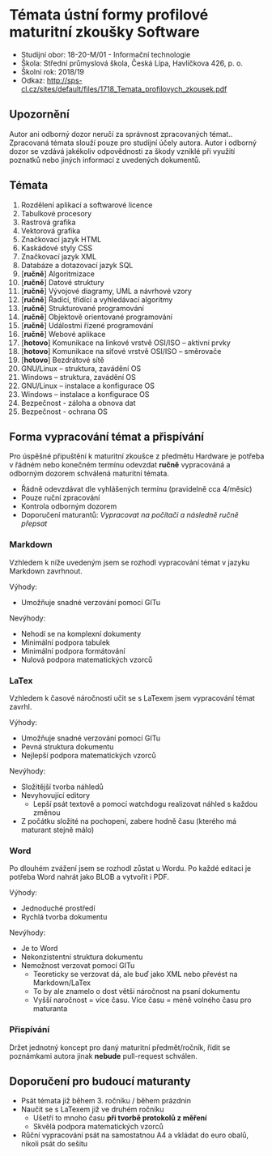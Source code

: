# Témata ústní formy profilové maturitní zkoušky Software 
- Studijní obor: 18-20-M/01 - Informační technologie
- Škola: Střední průmyslová škola, Česká Lípa, Havlíčkova 426, p. o.
- Školní rok: 2018/19
- Odkaz: http://sps-cl.cz/sites/default/files/1718_Temata_profilovych_zkousek.pdf

## Upozornění
Autor ani odborný dozor neručí za správnost zpracovaných témat.. Zpracovaná témata slouží pouze pro studijní účely autora. Autor i odborný dozor se vzdává jakékoliv odpovědnosti za škody vzniklé při využití poznatků nebo jiných informací z uvedených dokumentů.

## Témata
1. Rozdělení aplikací a softwarové licence
2. Tabulkové procesory
3. Rastrová grafika
4. Vektorová grafika
5. Značkovací jazyk HTML
6. Kaskádové styly CSS
7. Značkovací jazyk XML
8. Databáze a dotazovací jazyk SQL
9. [**ručně**] Algoritmizace
10. [**ručně**] Datové struktury
11. [**ručně**] Vývojové diagramy, UML a návrhové vzory
12. [**ručně**] Řadící, třídící a vyhledávací algoritmy
13. [**ručně**] Strukturované programování
14. [**ručně**] Objektově orientované programování
15. [**ručně**] Událostmi řízené programování
16. [**ručně**] Webové aplikace
17. [**hotovo**] Komunikace na linkové vrstvě OSI/ISO – aktivní prvky
18. [**hotovo**] Komunikace na síťové vrstvě OSI/ISO – směrovače
19. [**hotovo**] Bezdrátové sítě
20. GNU/Linux – struktura, zavádění OS
21. Windows – struktura, zavádění OS
22. GNU/Linux – instalace a konfigurace OS
23. Windows – instalace a konfigurace OS
24. Bezpečnost - záloha a obnova dat
25. Bezpečnost - ochrana OS

## Forma vypracování témat a přispívání
Pro úspěšné připuštění k maturitní zkoušce z předmětu Hardware je potřeba v řádném nebo konečném termínu odevzdat **ručně** vypracováná a odborným dozorem schválená maturitní témata.

- Řádně odevzdávat dle vyhlášených termínu (pravidelně cca 4/měsíc)
- Pouze ruční zpracování
- Kontrola odborným dozorem
- Doporučení maturantů: *Vypracovat na počítači a následně ručně přepsat*

### Markdown
Vzhledem k níže uvedeným jsem se rozhodl vypracování témat v jazyku Markdown zavrhnout.

Výhody:
- Umožňuje snadné verzování pomocí GITu

Nevýhody:
- Nehodí se na komplexní dokumenty
- Minimální podpora tabulek
- Minimální podpora formátování
- Nulová podpora matematických vzorců

### LaTex
Vzhledem k časové náročnosti učit se s LaTexem jsem vypracování témat zavrhl.

Výhody:
- Umožňuje snadné verzování pomocí GITu
- Pevná struktura dokumentu
- Nejlepší podpora matematických vzorců

Nevýhody:
- Složitější tvorba náhledů
- Nevyhovující editory
    - Lepší psát textově a pomocí watchdogu realizovat náhled s každou změnou
- Z počátku složité na pochopení, zabere hodně času (kterého má maturant stejně málo)

### Word
Po dlouhém zvážení jsem se rozhodl zůstat u Wordu. Po každé editaci je potřeba Word nahrát jako BLOB a vytvořit i PDF.

Výhody:
- Jednoduché prostředí
- Rychlá tvorba dokumentu

Nevýhody:
- Je to Word
- Nekonzistentní struktura dokumentu
- Nemožnost verzovat pomocí GITu
    - Teoreticky se verzovat dá, ale buď jako XML nebo převést na Markdown/LaTex
    - To by ale znamelo o dost větší náročnost na psaní dokumentu
    - Vyšší naročnost = více času. Více času = méně volného času pro maturanta

### Přispívání
Držet jednotný koncept pro daný maturitní předmět/ročník, řídit se poznámkami autora jinak **nebude** pull-request schválen.

## Doporučení pro budoucí maturanty
- Psát témata již během 3. ročníku / během prázdnin
- Naučit se s LaTexem již ve druhém ročníku
    - Ušetří to mnoho času **při tvorbě protokolů z měření**
    - Skvělá podpora matematických vzorců
- Růční vypracování psát na samostatnou A4 a vkládat do euro obalů, nikoli psát do sešitu
